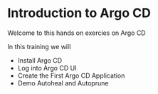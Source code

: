 
# Introduction to Argo CD

Welcome to this hands on exercies on Argo CD

In this training we will

- Install Argo CD
- Log into Argo CD UI
- Create the First Argo CD Application
- Demo Autoheal and Autoprune
